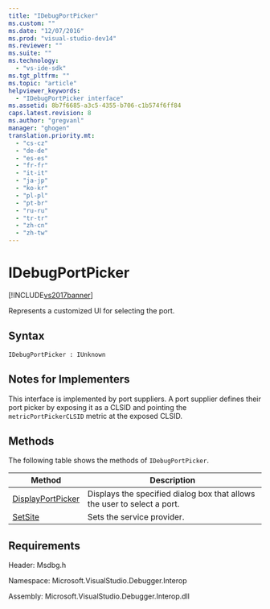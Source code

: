 ```yaml
---
title: "IDebugPortPicker"
ms.custom: ""
ms.date: "12/07/2016"
ms.prod: "visual-studio-dev14"
ms.reviewer: ""
ms.suite: ""
ms.technology: 
  - "vs-ide-sdk"
ms.tgt_pltfrm: ""
ms.topic: "article"
helpviewer_keywords: 
  - "IDebugPortPicker interface"
ms.assetid: 8b7f6685-a3c5-4355-b706-c1b574f6ff84
caps.latest.revision: 8
ms.author: "gregvanl"
manager: "ghogen"
translation.priority.mt: 
  - "cs-cz"
  - "de-de"
  - "es-es"
  - "fr-fr"
  - "it-it"
  - "ja-jp"
  - "ko-kr"
  - "pl-pl"
  - "pt-br"
  - "ru-ru"
  - "tr-tr"
  - "zh-cn"
  - "zh-tw"
---
```

# IDebugPortPicker
[!INCLUDE[vs2017banner](../../../code-quality/includes/vs2017banner.md)]

Represents a customized UI for selecting the port.  
  
## Syntax  
  
```  
IDebugPortPicker : IUnknown  
```  
  
## Notes for Implementers  
 This interface is implemented by port suppliers. A port supplier defines their port picker by exposing it as a CLSID and pointing the `metricPortPickerCLSID` metric at the exposed CLSID.  
  
## Methods  
 The following table shows the methods of `IDebugPortPicker`.  
  
|Method|Description|  
|------------|-----------------|  
|[DisplayPortPicker](../../../extensibility/debugger/reference/idebugportpicker--displayportpicker.md)|Displays the specified dialog box that allows the user to select a port.|  
|[SetSite](../../../extensibility/debugger/reference/idebugportpicker--setsite.md)|Sets the service provider.|  
  
## Requirements  
 Header: Msdbg.h  
  
 Namespace: Microsoft.VisualStudio.Debugger.Interop  
  
 Assembly: Microsoft.VisualStudio.Debugger.Interop.dll